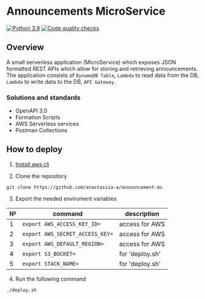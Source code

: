 # Announcements MicroService
[![Python 3.9](https://img.shields.io/badge/python-3.9-blue.svg)](https://www.python.org/downloads/release/python-39/)
[![Code quality checks](https://github.com/anastasiia-a/announcement-ms/actions/workflows/checks.yml/badge.svg)](https://github.com/anastasiia-a/announcement-ms/actions/workflows/checks.yml)

## Overview
A small serverless application (MicroService) which exposes JSON formatted REST APIs which allow for storing and retrieving announcements. The application consists of `DynamoDB Table`, `Lambda` to read data from the DB, `Lambda` to write data to the DB, `API Gateway`.


### Solutions and standards

* OpenAPI 3.0
* Formation Scripts
* AWS Serverless services
* Postman Collections


## How to deploy
1. [Install aws cli](https://docs.aws.amazon.com/cli/latest/userguide/install-cliv2.html)

2. Clone the repository
```
git clone https://github.com/anastasiia-a/announcement-ms
```
3. Export the needed enviroment variables

|№|command|description|
|-|-|-|
|1|`export AWS_ACCESS_KEY_ID=`|access for AWS |
|2|`export AWS_SECRET_ACCESS_KEY=`|access for AWS|
|3|`export AWS_DEFAULT_REGION=`|access for AWS|
|4|`export S3_BUCKET=`|for 'deploy.sh'|
|5|`export STACK_NAME=`|for 'deploy.sh'|

4. Run the following command
```
./deploy.sh
```
